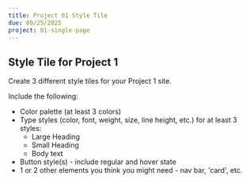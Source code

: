 ```yaml
---
title: Project 01 Style Tile
due: 09/25/2025
project: 01-single-page
---
```


## Style Tile for Project 1

Create 3 different style tiles for your Project 1 site.

Include the following:

- Color palette (at least 3 colors)
- Type styles (color, font, weight, size, line height, etc.) for at least 3 styles:
  - Large Heading
  - Small Heading
  - Body text
- Button style(s) - include regular and hover state
- 1 or 2 other elements you think you might need - nav bar, 'card', etc.
